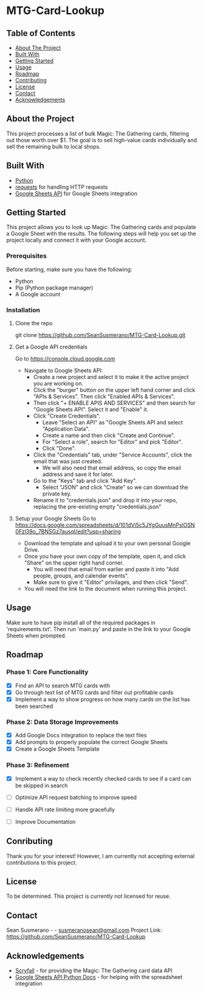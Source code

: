 # MTG-Card-Lookup

## Table of Contents
- [About The Project](#about-the-project)
- [Built With](#built-with)
- [Getting Started](#getting-started)
- [Usage](#usage)
- [Roadmap](#roadmap)
- [Contributing](#contributing)
- [License](#license)
- [Contact](#contact)
- [Acknowledgements](#Acknowledgements)


## About the Project
This project processes a list of bulk Magic: The Gathering cards, filtering out those worth over $1. 
The goal is to sell high-value cards individually and sell the remaining bulk to local shops.


## Built With
- [Python](https://www.python.org/)
- [requests](https://requests.readthedocs.io/en/latest/) for handling HTTP requests
- [Google Sheets API](https://developers.google.com/sheets) for Google Sheets integration


## Getting Started
   This project allows you to look up Magic: The Gathering cards and populate a Google Sheet with the results. The following steps will help you set up the project locally and connect it with your Google account.


### Prerequisites
   Before starting, make sure you have the following:

   - Python
   - Pip (Python package manager)
   - A Google account


### Installation
1. Clone the repo
   
   git clone https://github.com/SeanSusmerano/MTG-Card-Lookup.git

3. Get a Google API credentials

   Go to https://console.cloud.google.com
   - Navigate to Google Sheets API:
      - Create a new project and select it to make it the active project you are working on.
      - Click the "burger" button on the upper left hand corner and click "APIs & Services". Then click "Enabled APIs & Services".
      - Then click "+ ENABLE APIS AND SERVICES" and then search for "Google Sheets API". Select it and "Enable" it.
      - Click "Create Credentials".
        - Leave "Select an API" as "Google Sheets API and select "Application Data".
        - Create a name and then click "Create and Continue".
        - For "Select a role", search for "Editor" and pick "Editor".
        - Click "Done".
     - Click the "Credentials" tab, under "Service Accounts", click the email that was just created.
        - We will also need that email address, so copy the email address and save it for later.
     - Go to the "Keys" tab and click "Add Key".
        - Select "JSON" and click "Create" so we can download the private key.
     - Rename it to "credentials.json" and drop it into your repo, replacing the pre-existing empty "credentials.json"


4. Setup your Google Sheets
   Go to https://docs.google.com/spreadsheets/d/101dVi5c5JYgGuusMnPslOSN0Fzl39o_7BNSGz7ausqI/edit?usp=sharing
   - Download the template and upload it to your own personal Google Drive.
   - Once you have your own copy of the template, open it, and click "Share" on the upper right hand corner.
      - You will need that email from earlier and paste it into "Add people, groups, and calendar events".
      - Make sure to give it "Editor" privilages, and then click "Send".
   - You will need the link to the document when running this project.


## Usage
   Make sure to have pip install all of the required packages in 'requirements.txt'.
   Then run 'main.py' and paste in the link to your Google Sheets when prompted.


## Roadmap
### Phase 1: Core Functionality
- [x] Find an API to search MTG cards with
- [x] Go through text list of MTG cards and filter out profitable cards
- [x] Implement a way to show progress on how many cards on the list has been searched

### Phase 2: Data Storage Improvements
- [x] Add Google Docs integration to replace the text files
- [x] Add prompts to properly populate the correct Google Sheets
- [x] Create a Google Sheets Template

### Phase 3: Refinement
- [x] Implement a way to check recently checked cards to see if a card can be skipped in search
- [ ] Optimize API request batching to improve speed
- [ ] Handle API rate limiting more gracefully
- [ ] Improve Documentation


## Conributing
   Thank you for your interest! However, I am currently not accepting external contributions to this project.


## License
   To be determined. This project is currently not licensed for reuse.


## Contact
Sean Susmerano - - susmeranosean@gmail.com
Project Link: https://github.com/SeanSusmerano/MTG-Card-Lookup


## Acknowledgements
- [Scryfall](https://scryfall.com/) - for providing the Magic: The Gathering card data API
- [Google Sheets API Python Docs](#https://developers.google.com/sheets/api/quickstart/python) - for helping with the spreadsheet integration
